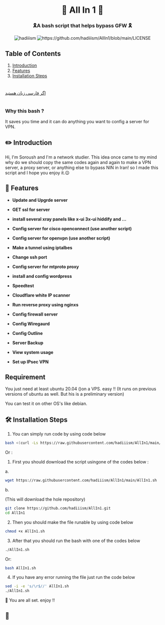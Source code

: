 <h1 align="center"> 🚀 All In 1 🚀 </h1>
<h3 align="center"> 🎗️A bash script that helps bypass GFW 🎗️</h3>

<p align="center"> <img src="https://komarev.com/ghpvc/?username=hadiiism&label=Profile%20views&color=0e75b6&style=flat" alt="hadiiism" />
<img src="https://img.shields.io/github/license/hadiiism/AllIn1?style=flat-square" alt="https://github.com/hadiiism/AllIn1/blob/main/LICENSE" /> </p>

## Table of Contents


1. [Introduction](#%EF%B8%8F-introduction)
2. [Features](#-features)
3. [Installation Steps](#%EF%B8%8F-installation-steps)


#
[اگر فارسی زبان هستید](https://github.com/hadiiism/AllIn1/blob/main/readme-fa.md)

#
 

### Why this bash ?
It saves you time and it can do anything you want to config a server for VPN.


## ✏️ Introduction
Hi, I'm Soroush and I'm a network studier. This idea once came to my mind why do we should copy the same codes again and again to make a VPN server, a proxy server, or anything else to bypass NIN in Iran! so I made this script and I hope you enjoy it.😉



## 🧐 Features
- **Update and Upgrde server**

- **GET ssl for server**

- **install several xray panels like x-ui 3x-ui hiddify and ...**

- **Config server for cisco openconnect (use another script)**

- **Config server for openvpn (use another script)**

- **Make a tunnel using iptalbes**

- **Change ssh port**

- **Config server for mtproto proxy**

- **install and config wordpress**

- **Speedtest**

- **Cloudflare white IP scanner**

- **Run reverse proxy using nginxs**

- **Config firewall server**

- **Config Wiregaurd**

- **Config Outline**

- **Server Backup**

- **View system usage**

- **Set up IPsec VPN**
## Requirement
You just need at least ubuntu 20.04 ()on a VPS. easy !! (It runs on previous versions of ubuntu as well. But his is a preliminary version)

You can test it on other OS's like debian. 


## 🛠️ Installation Steps

1. You can simply run code by using code below 

```bash
bash <(curl -Ls https://raw.githubusercontent.com/hadiiism/AllIn1/main/AllIn1.sh)
```
Or :

1. First you should download the script usingone of the codes below :

a.
```bash
wget https://raw.githubusercontent.com/hadiiism/AllIn1/main/AllIn1.sh

```
 b.

(This will download the hole repository) 
```bash
git clone https://github.com/hadiiism/AllIn1.git
cd AllIn1
```
2. Then you should make the file runable by using code below

```bash
chmod +x AllIn1.sh
```
3. After that you should run the bash with one of the codes below

```bash 
./AllIn1.sh
```
Or: 

```bash 
bash AllIn1.sh
```
4. If you have any error running the file just run the code below
 
```bash 
sed -i -e 's/\r$//' AllIn1.sh
./AllIn1.sh
```

🌟 You are all set. enjoy !!

## 🙏



